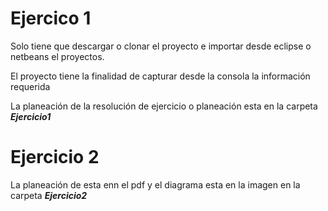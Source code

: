# Ejercico 1

Solo tiene que descargar o clonar el proyecto e importar desde eclipse o netbeans el proyectos.

El proyecto tiene la finalidad de capturar desde la consola la información requerida

La planeación de la resolución de ejercicio o planeación esta en la carpeta ***Ejercicio1***

# Ejercicio 2

La planeación de esta enn el pdf y el diagrama esta en la imagen en la carpeta ***Ejercicio2***